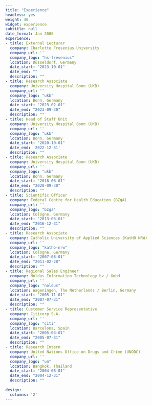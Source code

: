 ```yaml
---
title: "Experience"
headless: yes
weight: 40
widget: experience
subtitle: null
date_format: Jan 2006
experience:
- title: External Lecturer
  company: Charlotte Fresenius University
  company_url: ''
  company_logo: "hs-fresenius"
  location: Düsseldorf, Germany
  date_start: "2023-10-01"
  date_end: ""
  description: ""
- title: Research Associate
  company: University Hospital Bonn (UKB)
  company_url: ''
  company_logo: "ukb"
  location: Bonn, Germany
  date_start: "2023-02-01"
  date_end: "2023-09-30"
  description: ""
- title: Head of Staff Unit
  company: University Hospital Bonn (UKB)
  company_url: ''
  company_logo: "ukb"
  location: Bonn, Germany
  date_start: "2020-10-01"
  date_end: '2022-12-31'
  description: ""
- title: Research Associate
  company: University Hospital Bonn (UKB)
  company_url: ''
  company_logo: "ukb"
  location: Bonn, Germany
  date_start: "2018-06-01"
  date_end: "2020-09-30"
  description: ""
- title: Scientific Officer
  company: Federal Centre for Health Education (BZgA)
  company_url: ''
  company_logo: "bzga"
  location: Cologne, Germany
  date_start: "2013-03-01"
  date_end: "2016-12-31"
  description: ""
- title: Research Associate
  company: Catholic University of Applied Sciences (KatHO NRW)
  company_url: ''
  company_logo: "katho-nrw"
  location: Cologne, Germany
  date_start: "2007-08-01"
  date_end: "2011-02-28"
  description: ""
- title: Regional Sales Engineer
  company: Noldus Information Technology bv / GmbH
  company_url: ''
  company_logo: "noldus"
  location: Wageningen, The Netherlands / Berlin, Germany
  date_start: "2005-11-01"
  date_end: "2007-07-31"
  description: ""
- title: Customer Service Representative
  company: Citicorp S.A. 
  company_url: ''
  company_logo: "citi"
  location: Barcelona, Spain
  date_start: "2005-03-01"
  date_end: "2005-07-31"
  description: ""
- title: Research Intern
  company: United Nations Office on Drugs and Crime (UNODC) 
  company_url: ''
  company_logo: "un"
  location: Bangkok, Thailand
  date_start: "2004-08-01"
  date_end: "2004-12-31"
  description: ""
    
design:
  columns: '2'
---
```




